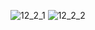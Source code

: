 ![12_2_1](https://user-images.githubusercontent.com/87744721/151494839-cb1fed29-1826-4420-b898-f9a56ec5ebe7.JPG)
![12_2_2](https://user-images.githubusercontent.com/87744721/151494851-e233db30-0e49-4251-8e4e-e2b11640c058.JPG)
